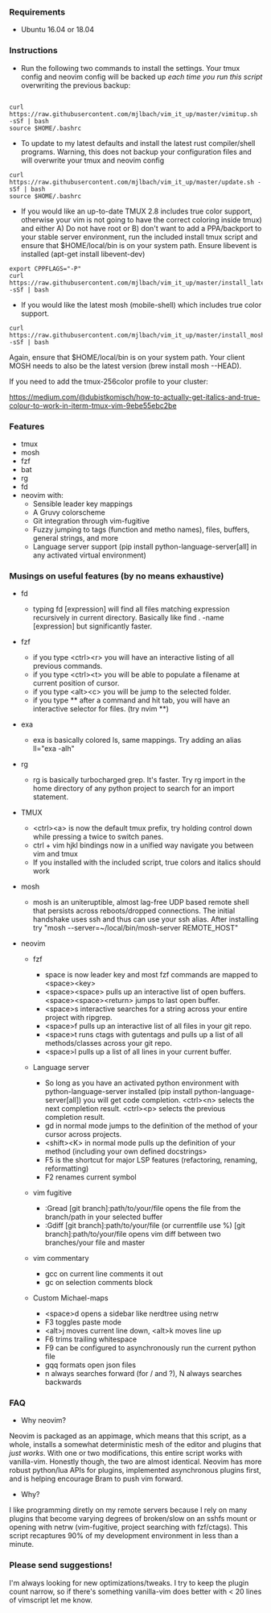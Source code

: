 ### Requirements

* Ubuntu 16.04 or 18.04

### Instructions
 
* Run the following two commands to install the settings. Your tmux config and neovim config will be backed up *each time you run this script* overwriting the previous backup:

```

curl https://raw.githubusercontent.com/mjlbach/vim_it_up/master/vimitup.sh -sSf | bash 
source $HOME/.bashrc

```

* To update to my latest defaults and install the latest rust compiler/shell programs. Warning, this does not backup your configuration files and will overwrite your tmux and neovim config
```
curl https://raw.githubusercontent.com/mjlbach/vim_it_up/master/update.sh -sSf | bash 
source $HOME/.bashrc
```

* If you would like an up-to-date TMUX 2.8 includes true color support, otherwise your vim is not going to have the correct coloring inside tmux) and either A) Do not have root or B) don't want to add a PPA/backport to your stable server environment, run the included install tmux script and ensure that $HOME/local/bin is on your system path. Ensure libevent is installed (apt-get install libevent-dev)

```
export CPPFLAGS="-P"
curl https://raw.githubusercontent.com/mjlbach/vim_it_up/master/install_latest_tmux.sh -sSf | bash
```

* If you would like the latest mosh (mobile-shell) which includes true color support.

```
curl https://raw.githubusercontent.com/mjlbach/vim_it_up/master/install_mosh.sh -sSf | bash
```

Again, ensure that $HOME/local/bin is on your system path. Your client MOSH needs to also be the latest version (brew install mosh --HEAD).

If you need to add the tmux-256color profile to your cluster:

https://medium.com/@dubistkomisch/how-to-actually-get-italics-and-true-colour-to-work-in-iterm-tmux-vim-9ebe55ebc2be

### Features

* tmux
* mosh
* fzf 
* bat
* rg
* fd
* neovim with:
    * Sensible leader key mappings
    * A Gruvy colorscheme
    * Git integration through vim-fugitive
    * Fuzzy jumping to tags (function and metho names), files, buffers, general strings, and more
    * Language server support (pip install python-language-server[all] in any activated virtual environment)
    
### Musings on useful features (by no means exhaustive)
* fd
    * typing fd \[expression\] will find all files matching expression recursively in current directory. Basically like find . -name \[expression\] but significantly faster.
* fzf
    * if you type \<ctrl\>\<r> you will have an interactive listing of all previous commands. 
    * if you type \<ctrl\>\<t> you will be able to populate a filename at current position of cursor. 
    * if you type \<alt\>\<c> you will be jump to the selected folder.
    * if you type ** after a command and hit tab, you will have an interactive selector for files. (try nvim **)
* exa
    * exa is basically colored ls, same mappings. Try adding an alias ll="exa -alh"
* rg
    * rg is basically turbocharged grep. It's faster. Try rg import in the home directory of any python project to search for an import statement.
    
* TMUX
    * \<ctrl\>\<a\> is now the default tmux prefix, try holding control down while pressing a twice to switch panes.
    * ctrl + vim hjkl bindings now in a unified way navigate you between vim and tmux
    * If you installed with the included script, true colors and italics should work
    
* mosh
   * mosh is an uniteruptible, almost lag-free UDP based remote shell that persists across reboots/dropped connections. The initial handshake uses ssh and thus can use your ssh alias. After installing try "mosh --server=~/local/bin/mosh-server REMOTE_HOST"
   
    
* neovim
    * fzf
        * space is now leader key and most fzf commands are mapped to \<space\>\<key\>
        * \<space\>\<space\> pulls up an interactive list of open buffers. \<space\>\<space\>\<return\> jumps to last open buffer.
        * \<space\>s interactive searches for a string across your entire project with ripgrep.
        * \<space\>f pulls up an interactive list of all files in your git repo.
        * \<space\>t runs ctags with gutentags and pulls up a list of all methods/classes across your git repo.
        * \<space\>l pulls up a list of all lines in your current buffer. 
     
     * Language server
        * So long as you have an activated python environment with python-language-server installed (pip install python-language-server[all]) you will get code completion. \<ctrl\>\<n\> selects the next completion result. \<ctrl\>\<p\> selects the previous completion result.
        * gd in normal mode jumps to the definition of the method of your cursor across projects.
        * \<shift\>\<K\> in normal mode pulls up the definition of your method (including your own defined docstrings\>
        * F5 is the shortcut for major LSP features (refactoring, renaming, reformatting)
        * F2 renames current symbol
 
   * vim fugitive
        * :Gread [git branch]:path/to/your/file opens the file from the branch/path in your selected buffer
        * :Gdiff [git branch]:path/to/your/file (or currentfile use %) [git branch]:path/to/your/file opens vim diff between two branches/your file and master
        
   * vim commentary
       * gcc on current line comments it out
       * gc on selection comments block
       
   * Custom Michael-maps
       * \<space\>d opens a sidebar like nerdtree using netrw
       * F3 toggles paste mode
       * \<alt\>j moves current line down, \<alt\>k moves line up
       * F6 trims trailing whitespace
       * F9 can be configured to asynchronously run the current python file
       * gqq formats open json files
       * n always searches forward (for / and ?), N always searches backwards
 
 
### FAQ

* Why neovim? 

Neovim is packaged as an appimage, which means that this script, as a whole, installs a somewhat deterministic mesh of the editor and plugins that *just works*. With one or two modifications, this entire script works with vanilla-vim. Honestly though, the two are almost identical. Neovim has more robust python/lua APIs for plugins, implemented asynchronous plugins first, and is helping encourage Bram to push vim forward.


* Why? 

I like programming diretly on my remote servers because I rely on many plugins that become varying degrees of broken/slow on an sshfs mount or opening with netrw (vim-fugitive, project searching with fzf/ctags). This script recaptures 90% of my development environment in less than a minute.

### Please send suggestions! 
I'm always looking for new optimizations/tweaks. I try to keep the plugin count narrow, so if there's something vanilla-vim does better with < 20 lines of vimscript let me know.

